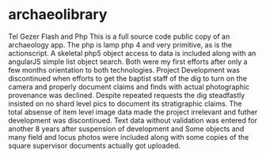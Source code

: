 # archaeolibrary
Tel Gezer Flash and Php
This is a full source code public copy of an archaeology app.
The php is lamp php 4 and very primitive, as is the actionscript.
A skeletal php5 object access to data is included along with an angularJS simple list object search.
Both were my first efforts after only a few months orientation to both technologies.
Project Development was discontinued when efforts to get the baptist staff of the dig to turn on the camera
and properly document claims and finds with actual photographic provenance was declined.
Despite repeated requests the dig steadfastly insisted on no shard level pics to document its stratigraphic claims.
The total absense of item level image data made the project irrelevant and futher development was discontinued.
Text data without validation was entered for another 8 years after suspension of development and Some objects and many field and locus photos were included
along with some copies of the square supervisor documents actually got uploaded.




